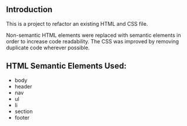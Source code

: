 ## Introduction
This is a project to refactor an existing HTML and CSS file. 

Non-semantic HTML elements were replaced with semantic elements in order to increase code readability. The CSS was improved by removing duplicate code wherever possible.

## HTML Semantic Elements Used:
- body
- header
- nav
- ul
- li
- section
- footer